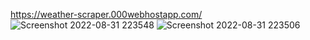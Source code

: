 https://weather-scraper.000webhostapp.com/
![Screenshot 2022-08-31 223548](https://user-images.githubusercontent.com/95698224/187738388-500ef514-935b-473a-8343-461a13f9448d.jpg)
![Screenshot 2022-08-31 223506](https://user-images.githubusercontent.com/95698224/187738458-a9ae7f8e-75c7-41d5-8f02-4c50535d85a3.jpg)
